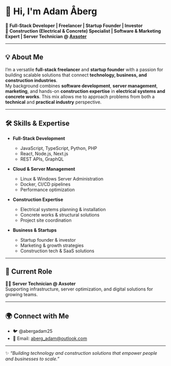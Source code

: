 # 👋 Hi, I'm Adam Åberg  

🚀 **Full-Stack Developer | Freelancer | Startup Founder | Investor**  
🔧 **Construction (Electrical & Concrete) Specialist | Software & Marketing Expert | Server Technician @ [Axsoter](https://github.com/axsoter)**  

---

## 💡 About Me  
I’m a versatile **full-stack freelancer** and **startup founder** with a passion for building scalable solutions that connect **technology, business, and construction industries**.  
My background combines **software development**, **server management**, **marketing**, and hands-on **construction expertise** in **electrical systems and concrete works**. This mix allows me to approach problems from both a **technical** and **practical industry** perspective.  

---

## 🛠️ Skills & Expertise  

- **Full-Stack Development**  
  - JavaScript, TypeScript, Python, PHP  
  - React, Node.js, Next.js  
  - REST APIs, GraphQL  

- **Cloud & Server Management**  
  - Linux & Windows Server Administration  
  - Docker, CI/CD pipelines  
  - Performance optimization  

- **Construction Expertise**  
  - Electrical systems planning & installation  
  - Concrete works & structural solutions  
  - Project site coordination  

- **Business & Startups**  
  - Startup founder & investor  
  - Marketing & growth strategies  
  - Construction tech & SaaS solutions  

---

## 📌 Current Role  
👨‍💻 **Server Technician @ Axsoter**  
Supporting infrastructure, server optimization, and digital solutions for growing teams.  

---

## 🌍 Connect with Me   
- 🐦  @abergadam25
- 📧 Email: aberg_adam@outlook.com  

---

✨ *“Building technology and construction solutions that empower people and businesses to scale.”*  
